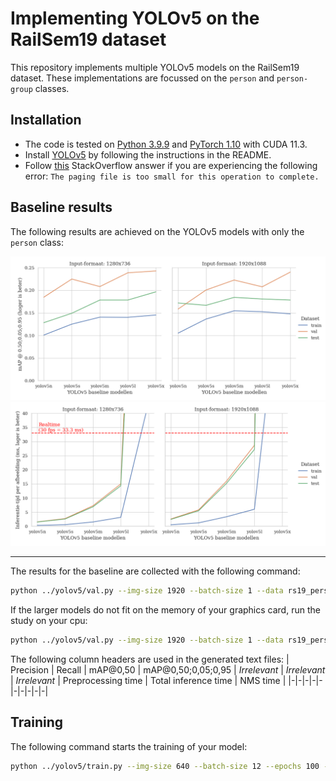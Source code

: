 # Implementing YOLOv5 on the RailSem19 dataset

This repository implements multiple YOLOv5 models on the RailSem19 dataset. These implementations are focussed on the `person` and `person-group` classes.

## Installation

- The code is tested on [Python 3.9.9](https://www.python.org/downloads/) and [PyTorch 1.10](https://pytorch.org/get-started/locally/) with CUDA 11.3.
- Install [YOLOv5](https://github.com/ultralytics/yolov5) by following the instructions in the README.
- Follow [this](https://stackoverflow.com/a/66800443) StackOverflow answer if you are experiencing the following error: `The paging file is too small for this operation to complete.`

## Baseline results

The following results are achieved on the YOLOv5 models with only the `person` class:

![Results mAP](./baselines/baselines_mAP.png)
![Results time](./baselines/baselines_time.png)

---

The results for the baseline are collected with the following command:

```bash
python ../yolov5/val.py --img-size 1920 --batch-size 1 --data rs19_person.yaml  --task study --single-cls --weights yolov5n.pt yolov5s.pt yolov5m.pt yolov5l.pt
```

If the larger models do not fit on the memory of your graphics card, run the study on your cpu:

```bash
python ../yolov5/val.py --img-size 1920 --batch-size 1 --data rs19_person.yaml  --task study --single-cls --weights yolov5x.pt --device cpu
```

The following column headers are used in the generated text files:
| Precision | Recall | mAP@0,50 | mAP@0,50;0,05;0,95 | _Irrelevant_ | _Irrelevant_ | _Irrelevant_ | Preprocessing time | Total inference time | NMS time |
|-|-|-|-|-|-|-|-|-|-|

## Training

The following command starts the training of your model:

```bash
python ../yolov5/train.py --img-size 640 --batch-size 12 --epochs 100 --data rs19_person.yaml --weights yolov5n.pt
```
